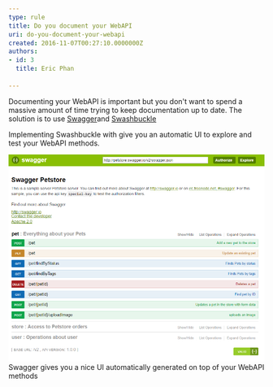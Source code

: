 ```yaml
---
type: rule
title: Do you document your WebAPI
uri: do-you-document-your-webapi
created: 2016-11-07T00:27:10.0000000Z
authors:
- id: 3
  title: Eric Phan

---
```


 Documenting your WebAPI is important but you don't want to spend a massive amount of time trying to keep documentation up to date. The solution ​is to use [Swagger](https://github.com/OAI/OpenAPI-Specification/blob/master/versions/2.0.md)and [Swashbuckle](https://github.com/domaindrivendev/Swashbuckle)​
 
​​​​​Implementing Swashbuckle with give you an automatic UI to explore and test your WebAPI methods.

![swagger.png](swagger.png)
​Swagger gives you a nice UI automatically generated on top of your WebAPI methods



